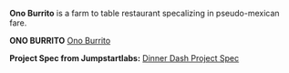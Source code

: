**Ono Burrito** is a farm to table restaurant specalizing in pseudo-mexican fare.  

**ONO BURRITO**
[Ono Burrito](http://onoburrito.herokuapp.com/)

**Project Spec from Jumpstartlabs:**
[Dinner Dash Project Spec](http://tutorials.jumpstartlab.com/projects/dinner_dash.html)

